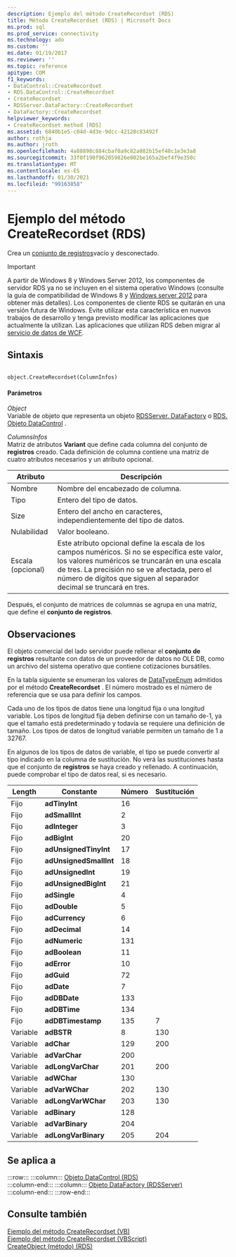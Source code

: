 ```yaml
---
description: Ejemplo del método CreateRecordset (RDS)
title: Método CreateRecordset (RDS) | Microsoft Docs
ms.prod: sql
ms.prod_service: connectivity
ms.technology: ado
ms.custom: ''
ms.date: 01/19/2017
ms.reviewer: ''
ms.topic: reference
apitype: COM
f1_keywords:
- DataControl::CreateRecordset
- RDS.DataControl::CreateRecordset
- CreateRecordset
- RDSServer.DataFactory::CreateRecordset
- DataFactory::CreateRecordset
helpviewer_keywords:
- CreateRecordset method [RDS]
ms.assetid: 6840b1e5-c04d-4d3e-9dcc-42128c83492f
author: rothja
ms.author: jroth
ms.openlocfilehash: 4a88898c884cbaf0a9c82a882b15ef48c1e3e3a8
ms.sourcegitcommit: 33f0f190f962059826e002be165a2bef4f9e350c
ms.translationtype: MT
ms.contentlocale: es-ES
ms.lasthandoff: 01/30/2021
ms.locfileid: "99163858"
---
```

# <a name="createrecordset-method-rds"></a>Ejemplo del método CreateRecordset (RDS)
Crea un [conjunto de registros](../ado-api/recordset-object-ado.md)vacío y desconectado.  
  
> [!IMPORTANT]
>  A partir de Windows 8 y Windows Server 2012, los componentes de servidor RDS ya no se incluyen en el sistema operativo Windows (consulte la guía de compatibilidad de Windows 8 y [Windows server 2012](https://www.microsoft.com/download/details.aspx?id=27416) para obtener más detalles). Los componentes de cliente RDS se quitarán en una versión futura de Windows. Evite utilizar esta característica en nuevos trabajos de desarrollo y tenga previsto modificar las aplicaciones que actualmente la utilizan. Las aplicaciones que utilizan RDS deben migrar al [servicio de datos de WCF](/dotnet/framework/wcf/).  
  
## <a name="syntax"></a>Sintaxis  
  
```  
  
object.CreateRecordset(ColumnInfos)  
```  
  
#### <a name="parameters"></a>Parámetros  
 *Object*  
 Variable de objeto que representa un objeto [RDSServer. DataFactory](./datafactory-object-rdsserver.md) o [RDS. Objeto DataControl](./datacontrol-object-rds.md) .  
  
 *ColumnsInfos*  
 Matriz de atributos **Variant** que define cada columna del conjunto de **registros** creado. Cada definición de columna contiene una matriz de cuatro atributos necesarios y un atributo opcional.  
  
|Atributo|Descripción|  
|---------------|-----------------|  
|Nombre|Nombre del encabezado de columna.|  
|Tipo|Entero del tipo de datos.|  
|Size|Entero del ancho en caracteres, independientemente del tipo de datos.|  
|Nulabilidad|Valor booleano.|  
|Escala (opcional)|Este atributo opcional define la escala de los campos numéricos. Si no se especifica este valor, los valores numéricos se truncarán en una escala de tres. La precisión no se ve afectada, pero el número de dígitos que siguen al separador decimal se truncará en tres.|  
  
 Después, el conjunto de matrices de columnas se agrupa en una matriz, que define el **conjunto de registros**.  
  
## <a name="remarks"></a>Observaciones  
 El objeto comercial del lado servidor puede rellenar el **conjunto de registros** resultante con datos de un proveedor de datos no OLE DB, como un archivo del sistema operativo que contiene cotizaciones bursátiles.  
  
 En la tabla siguiente se enumeran los valores de [DataTypeEnum](../ado-api/datatypeenum.md) admitidos por el método **CreateRecordset** . El número mostrado es el número de referencia que se usa para definir los campos.  
  
 Cada uno de los tipos de datos tiene una longitud fija o una longitud variable. Los tipos de longitud fija deben definirse con un tamaño de-1, ya que el tamaño está predeterminado y todavía se requiere una definición de tamaño. Los tipos de datos de longitud variable permiten un tamaño de 1 a 32767.  
  
 En algunos de los tipos de datos de variable, el tipo se puede convertir al tipo indicado en la columna de sustitución. No verá las sustituciones hasta que el conjunto de **registros** se haya creado y rellenado. A continuación, puede comprobar el tipo de datos real, si es necesario.  
  
|Length|Constante|Número|Sustitución|  
|------------|--------------|------------|------------------|  
|Fijo|**adTinyInt**|16||  
|Fijo|**adSmallInt**|2||  
|Fijo|**adInteger**|3||  
|Fijo|**adBigInt**|20||  
|Fijo|**adUnsignedTinyInt**|17||  
|Fijo|**adUnsignedSmallInt**|18||  
|Fijo|**adUnsignedInt**|19||  
|Fijo|**adUnsignedBigInt**|21||  
|Fijo|**adSingle**|4||  
|Fijo|**adDouble**|5||  
|Fijo|**adCurrency**|6||  
|Fijo|**adDecimal**|14||  
|Fijo|**adNumeric**|131||  
|Fijo|**adBoolean**|11||  
|Fijo|**adError**|10||  
|Fijo|**adGuid**|72||  
|Fijo|**adDate**|7||  
|Fijo|**adDBDate**|133||  
|Fijo|**adDBTime**|134||  
|Fijo|**adDBTimestamp**|135|7|  
|Variable|**adBSTR**|8|130|  
|Variable|**adChar**|129|200|  
|Variable|**adVarChar**|200||  
|Variable|**adLongVarChar**|201|200|  
|Variable|**adWChar**|130||  
|Variable|**adVarWChar**|202|130|  
|Variable|**adLongVarWChar**|203|130|  
|Variable|**adBinary**|128||  
|Variable|**adVarBinary**|204||  
|Variable|**adLongVarBinary**|205|204|  
  
## <a name="applies-to"></a>Se aplica a  

:::row:::
    :::column:::
        [Objeto DataControl (RDS)](./datacontrol-object-rds.md)  
    :::column-end:::
    :::column:::
        [Objeto DataFactory (RDSServer)](./datafactory-object-rdsserver.md)  
    :::column-end:::
:::row-end:::

## <a name="see-also"></a>Consulte también  
 [Ejemplo del método CreateRecordset (VB)](../ado-api/createrecordset-method-example-vb.md)   
 [Ejemplo del método CreateRecordset (VBScript)](./createrecordset-method-example-vbscript.md)   
 [CreateObject (método) (RDS)](./createobject-method-rds.md)